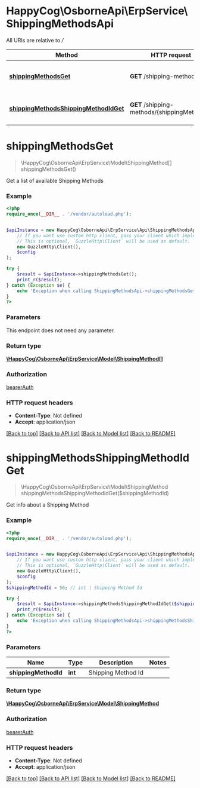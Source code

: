 # HappyCog\OsborneApi\ErpService\ShippingMethodsApi

All URIs are relative to */*

Method | HTTP request | Description
------------- | ------------- | -------------
[**shippingMethodsGet**](ShippingMethodsApi.md#shippingMethodsGet) | **GET** /shipping-methods | Get a list of available Shipping Methods
[**shippingMethodsShippingMethodIdGet**](ShippingMethodsApi.md#shippingMethodsShippingMethodIdGet) | **GET** /shipping-methods/{shippingMethodId} | Get info about a Shipping Method


# **shippingMethodsGet**
> \HappyCog\OsborneApi\ErpService\Model\ShippingMethod[] shippingMethodsGet()

Get a list of available Shipping Methods

### Example
```php
<?php
require_once(__DIR__ . '/vendor/autoload.php');


$apiInstance = new HappyCog\OsborneApi\ErpService\Api\ShippingMethodsApi(
    // If you want use custom http client, pass your client which implements `GuzzleHttp\ClientInterface`.
    // This is optional, `GuzzleHttp\Client` will be used as default.
    new GuzzleHttp\Client(),
    $config
);

try {
    $result = $apiInstance->shippingMethodsGet();
    print_r($result);
} catch (Exception $e) {
    echo 'Exception when calling ShippingMethodsApi->shippingMethodsGet: ', $e->getMessage(), PHP_EOL;
}
?>
```

### Parameters
This endpoint does not need any parameter.

### Return type

[**\HappyCog\OsborneApi\ErpService\Model\ShippingMethod[]**](../Model/ShippingMethod.md)

### Authorization

[bearerAuth](../../README.md#bearerAuth)

### HTTP request headers

 - **Content-Type**: Not defined
 - **Accept**: application/json

[[Back to top]](#) [[Back to API list]](../../README.md#documentation-for-api-endpoints) [[Back to Model list]](../../README.md#documentation-for-models) [[Back to README]](../../README.md)

# **shippingMethodsShippingMethodIdGet**
> \HappyCog\OsborneApi\ErpService\Model\ShippingMethod shippingMethodsShippingMethodIdGet($shippingMethodId)

Get info about a Shipping Method

### Example
```php
<?php
require_once(__DIR__ . '/vendor/autoload.php');


$apiInstance = new HappyCog\OsborneApi\ErpService\Api\ShippingMethodsApi(
    // If you want use custom http client, pass your client which implements `GuzzleHttp\ClientInterface`.
    // This is optional, `GuzzleHttp\Client` will be used as default.
    new GuzzleHttp\Client(),
    $config
);
$shippingMethodId = 56; // int | Shipping Method Id

try {
    $result = $apiInstance->shippingMethodsShippingMethodIdGet($shippingMethodId);
    print_r($result);
} catch (Exception $e) {
    echo 'Exception when calling ShippingMethodsApi->shippingMethodsShippingMethodIdGet: ', $e->getMessage(), PHP_EOL;
}
?>
```

### Parameters

Name | Type | Description  | Notes
------------- | ------------- | ------------- | -------------
 **shippingMethodId** | **int**| Shipping Method Id |

### Return type

[**\HappyCog\OsborneApi\ErpService\Model\ShippingMethod**](../Model/ShippingMethod.md)

### Authorization

[bearerAuth](../../README.md#bearerAuth)

### HTTP request headers

 - **Content-Type**: Not defined
 - **Accept**: application/json

[[Back to top]](#) [[Back to API list]](../../README.md#documentation-for-api-endpoints) [[Back to Model list]](../../README.md#documentation-for-models) [[Back to README]](../../README.md)


